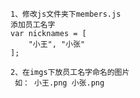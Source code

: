 ````
1、修改js文件夹下members.js
添加员工名字
var nicknames = [
    "小王", "小张"
];
``````
``````
2、在imgs下放员工名字命名的图片
 如： 小王.png 小张.png

``````


